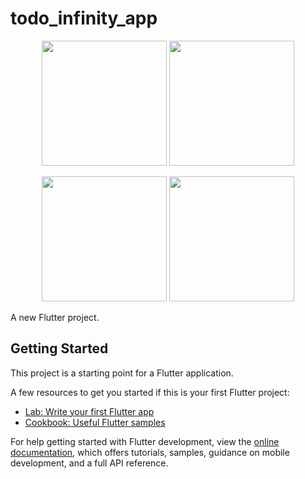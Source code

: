 # todo_infinity_app

<p align="center">
  <img src="https://drive.google.com/uc?id=1pbKfpDgZVtL9pCSUqTu2EbYfVd8fXxv3" width="200" />
  <img src="https://drive.google.com/uc?id=1M-dT3wvOtdT6h-ML_PayFHAyWoEDSWcN" width="200" />
</p>

<p align="center">
  <img src="https://drive.google.com/uc?id=1MxTI7TefMQGF1YEVZy9PbGaCHN-_AsJv" width="200" />
  <img src="https://drive.google.com/uc?id=1vepzXI0l3hPaiuU1o4-GlOPfF9AIbFsA" width="200" />
</p>

A new Flutter project.

## Getting Started

This project is a starting point for a Flutter application.

A few resources to get you started if this is your first Flutter project:

- [Lab: Write your first Flutter app](https://docs.flutter.dev/get-started/codelab)
- [Cookbook: Useful Flutter samples](https://docs.flutter.dev/cookbook)

For help getting started with Flutter development, view the
[online documentation](https://docs.flutter.dev/), which offers tutorials,
samples, guidance on mobile development, and a full API reference.
